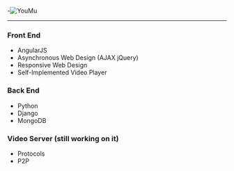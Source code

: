 -![YouMu](http://fmn.xnpic.com/fmn057/20141014/1300/original_Sjs9_4ce10001c578118f.jpg)
- - -

### Front End
* AngularJS
* Asynchronous Web Design (AJAX jQuery)
* Responsive Web Design
* Self-Implemented Video Player

### Back End
* Python
* Django
* MongoDB

### Video Server (still working on it)
* Protocols
* P2P
